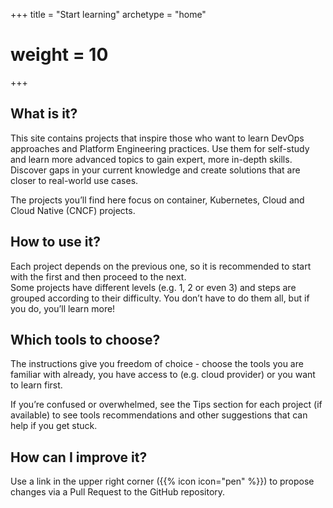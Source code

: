 +++
title = "Start learning"
archetype = "home"
# weight = 10
+++

## What is it?

This site contains projects that inspire those who want to learn DevOps approaches and Platform Engineering practices.
Use them for self-study and learn more advanced topics to gain expert, more in-depth skills.  
Discover gaps in your current knowledge and create solutions that are closer to real-world use cases.

The projects you’ll find here focus on container, Kubernetes, Cloud and Cloud Native (CNCF) projects.

## How to use it?

Each project depends on the previous one, so it is recommended to start with the first and then proceed to the next.  
Some projects have different levels (e.g. 1, 2 or even 3) and steps are grouped according to their difficulty. You don’t have to do them all, but if you do, you’ll learn more!

## Which tools to choose?

The instructions give you freedom of choice - choose the tools you are familiar with already, you have access to (e.g. cloud provider) or you want to learn first.

If you’re confused or overwhelmed, see the Tips section for each project (if available) to see tools recommendations and other suggestions that can help if you get stuck.

## How can I improve it?

Use a link in the upper right corner ({{% icon icon="pen" %}}) to propose changes via a Pull Request to the GitHub repository.
